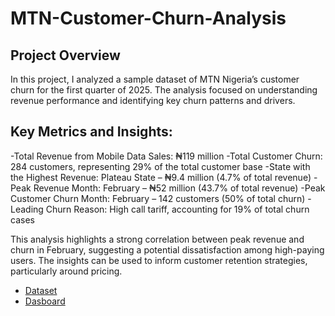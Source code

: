# MTN-Customer-Churn-Analysis
## Project Overview

In this project, I analyzed a sample dataset of MTN Nigeria’s customer churn for the first quarter of 2025. The analysis focused on understanding revenue performance and identifying key churn patterns and drivers. 

## Key Metrics and Insights:
 -Total Revenue from Mobile Data Sales: ₦119 million
 -Total Customer Churn: 284 customers, representing 29% of the total customer base
 -State with the Highest Revenue: Plateau State – ₦9.4 million (4.7% of total revenue)
 -Peak Revenue Month: February – ₦52 million (43.7% of total revenue)
 -Peak Customer Churn Month: February – 142 customers (50% of total churn)
 -Leading Churn Reason: High call tariff, accounting for 19% of total churn cases

This analysis highlights a strong correlation between peak revenue and churn in February, suggesting a potential dissatisfaction among high-paying users. The insights can be used to inform customer retention strategies, particularly around pricing.
 - <a href= "https://github.com/goddy201/Goddy-s-Repository/blob/main/MTN%20Customer_Churn.xlsx"> Dataset</a>
- <a href= "https://github.com/goddy201/MTN-Customer-Churn-Analysis/blob/main/Customer_Churn_Dasboard.png"> Dasboard</a>
